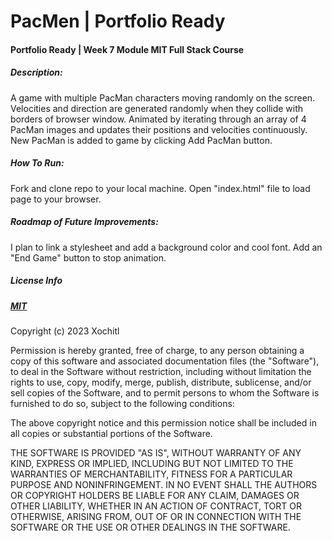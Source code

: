 # PacMen | Portfolio Ready
#### Portfolio Ready | Week 7 Module MIT Full Stack Course
##### Description: 
A game with multiple PacMan characters moving randomly on the screen. Velocities and direction are generated randomly when they collide with borders of browser window. Animated by iterating through an array of 4 PacMan images and updates their positions and velocities continuously. New PacMan is added to game by clicking Add PacMan button.

##### How To Run: 
Fork and clone repo to your local machine. Open "index.html" file to load page to your browser.

##### Roadmap of Future Improvements: 
I plan to link a stylesheet and add a background color and cool font. Add an "End Game" button to stop animation.


##### License Info

##### <a href=https://choosealicense.com/licenses/mit/>MIT</a>

Copyright (c) 2023 Xochitl

Permission is hereby granted, free of charge, to any person obtaining a copy of this software and associated documentation files (the "Software"), to deal in the Software without restriction, including without limitation the rights to use, copy, modify, merge, publish, distribute, sublicense, and/or sell copies of the Software, and to permit persons to whom the Software is furnished to do so, subject to the following conditions:

The above copyright notice and this permission notice shall be included in all copies or substantial portions of the Software.

THE SOFTWARE IS PROVIDED "AS IS", WITHOUT WARRANTY OF ANY KIND, EXPRESS OR IMPLIED, INCLUDING BUT NOT LIMITED TO THE WARRANTIES OF MERCHANTABILITY, FITNESS FOR A PARTICULAR PURPOSE AND NONINFRINGEMENT. IN NO EVENT SHALL THE AUTHORS OR COPYRIGHT HOLDERS BE LIABLE FOR ANY CLAIM, DAMAGES OR OTHER LIABILITY, WHETHER IN AN ACTION OF CONTRACT, TORT OR OTHERWISE, ARISING FROM, OUT OF OR IN CONNECTION WITH THE SOFTWARE OR THE USE OR OTHER DEALINGS IN THE SOFTWARE.
